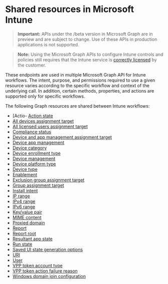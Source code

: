 # Shared resources in Microsoft Intune> **Important:** APIs under the /beta version in Microsoft Graph are in preview and are subject to change. Use of these APIs in production applications is not supported.> **Note:** Using the Microsoft Graph APIs to configure Intune controls and policies still requires that the Intune service is [correctly licensed](https://www.microsoft.com/en-us/cloud-platform/microsoft-intune-pricing) by the customer.These endpoints are used in multiple Microsoft Graph API for Intune workflows.  The intent, purpose, and permissions required to use a given resource varies according to the specific workflow and context of the underlying call.  In addition, certain methods, properties, and actions are supported only for specific workflows.The following Graph resources are shared between Intune workflows:- [Actio- [Action state](intune_shared_actionstate.md)- [All devices assignment target](intune_shared_alldevicesassignmenttarget.md)- [All licensed users assignment target](intune_shared_alllicensedusersassignmenttarget.md)- [Compliance status](intune_shared_compliancestatus.md)- [Device and app management assignment target](intune_shared_deviceandappmanagementassignmenttarget.md)- [Device app management](intune_shared_deviceappmanagement.md)- [Device category](intune_shared_devicecategory.md)- [Device enrollment type](intune_shared_deviceenrollmenttype.md)- [Device management](intune_shared_devicemanagement.md)- [Device platform type](intune_shared_deviceplatformtype.md)- [Device type](intune_shared_devicetype.md)- [Enablement](intune_shared_enablement.md)- [Exclusion group assignment target](intune_shared_exclusiongroupassignmenttarget.md)- [Group assignment target](intune_shared_groupassignmenttarget.md)- [Install intent](intune_shared_installintent.md)- [IP range](intune_shared_iprange.md)- [IPv4 range](intune_shared_ipv4range.md)- [IPv6 range](intune_shared_ipv6range.md)- [Key/value pair](intune_shared_keyvaluepair.md)- [MIME content](intune_shared_mimecontent.md)- [Proxied domain](intune_shared_proxieddomain.md)- [Report](intune_shared_report.md)- [Report root](intune_shared_reportroot.md)- [Resultant app state](intune_shared_resultantappstate.md)- [Run state](intune_shared_runstate.md)- [Saved UI state generation options](intune_shared_saveduistategenerationoptions.md)- [URI](intune_shared_uri.md)- [User](intune_shared_user.md)- [VPP token account type](intune_shared_vpptokenaccounttype.md)- [VPP token action failure reason](intune_shared_vpptokenactionfailurereason.md)- [Windows domain join configuration](intune_shared_windowsdomainjoinconfiguration.md)